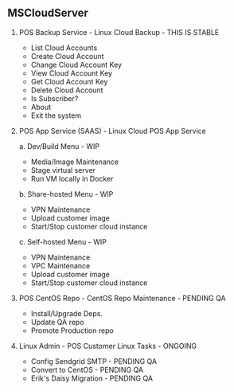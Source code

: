 MSCloudServer
---------------
1. POS Backup Service -	Linux Cloud Backup - THIS IS STABLE

      - List Cloud Accounts 
      - Create Cloud Account 
      - Change Cloud Account Key
      - View Cloud Account Key
      - Get Cloud Account Key
      - Delete Cloud Account 
      - Is Subscriber?
      - About          
      - Exit the system 

2. POS App Service (SAAS) - Linux Cloud POS App Service

   a. Dev/Build Menu - WIP

      - Media/Image Maintenance
      - Stage virtual server
      - Run VM locally in Docker

   b. Share-hosted Menu - WIP

      - VPN Maintenance
      - Upload customer image
      - Start/Stop customer cloud instance

   c. Self-hosted Menu - WIP

      - VPN Maintenance
      - VPC Maintenance
      - Upload customer image
      - Start/Stop customer cloud instance

3. POS CentOS Repo - CentOS Repo Maintenance - PENDING QA

      - Install/Upgrade Deps.
      - Update QA repo
      - Promote Production repo

4. Linux Admin - POS Customer Linux Tasks - ONGOING

      - Config Sendgrid SMTP - PENDING QA
      - Convert to CentOS - PENDING QA
      - Erik's Daisy Migration - PENDING QA
